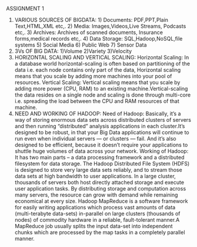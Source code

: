ASSIGNMENT 1
1) VARIOUS SOURCES OF BIGDATA:
        1) Documents: PDF,PPT,Plain Text,HTML,XML etc,.
        2) Media: Images,Videos,Live Streams, Podcasts etc,.
        3) Archives: Archives of scanned documents, Insurance forms,medical records etc,.
        4) Data Storage: SQL,Hadoop,NoSQL,file systems
        5) Social Media
        6) Public Web
        7) Sensor Data
2) 3Vs OF BIG DATA:
        1)Volume
        2)Variety
        3)Velocity
3) HORIZONTAL  SCALING AND VERTICAL SCALING:
         Horizontal Scaling: In a database world horizontal-scaling is often based on partitioning of the data i.e. each node contains only part of the data, Horizontal scaling means that you scale by adding more machines into your pool of resources.
         Vertical Scaling: Vertical scaling means that you scale by adding more power (CPU, RAM) to an existing machine.Vertical-scaling the data resides on a single node and scaling is done through multi-core i.e. spreading the load between the CPU and RAM resources of that machine.
4) NEED AND WORKING OF HADOOP:
        Need of Hadoop: Basically, it’s a way of storing enormous data sets across distributed clusters of servers and then running “distributed” analysis applications in each cluster.It’s designed to be robust, in that your Big Data applications will continue to run even when individual servers — or clusters — fail. And it’s also designed to be efficient, because it doesn’t require your applications to shuttle huge volumes of data across your network.
        Working of Hadoop: It has two main parts – a data processing framework and a distributed filesystem for data storage. The Hadoop Distributed File System (HDFS) is designed to store very large data sets reliably, and to stream those data sets at high bandwidth to user applications. In a large cluster, thousands of servers both host directly attached storage and execute user application tasks. By distributing storage and computation across many servers, the resource can grow with demand while remaining economical at every size. 
        Hadoop MapReduce is a software framework for easily writing applications which process vast amounts of data (multi-terabyte data-sets) in-parallel on large clusters (thousands of nodes) of commodity hardware in a reliable, fault-tolerant manner.A MapReduce job usually splits the input data-set into independent chunks which are processed by the map tasks in a completely parallel manner.

